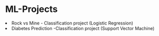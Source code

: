 # ML-Projects
<li> Rock vs Mine - Classification project (Logistic Regression)</li>
<li> Diabetes Prediction -Classification project (Support Vector Machine)</li>

